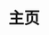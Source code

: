 ---
layout: home
title: 主页

hero:
  text: Theme-Sakurairo
  tagline: 3.0 版本更新
  image:
    src: https://s.nmxc.ltd/sakurairo_vision/@3.0/series/login_logo.webp
    alt: Sakurairo
  actions:
    - theme: brand
      text: 快速开始
      link: /Sakurairo/Preliminary/
    - theme: alt
      text: 在 Github 上查看
      link: https://github.com/mirai-mamori/Sakurairo
features:
  - icon: 🎉
    title: 翻新视觉
    details: 全新 Glaze Design 体系。无论明暗，感知琉璃质感。
  - icon: ✨
    title: 体验升级
    details: 重构的导航栏、归档页、评论区等，更快更简洁。
  - icon: 🛠️
    title: 功能全家桶
    details: 新增 可视化主题编辑、文章注释、友链管理等。
---